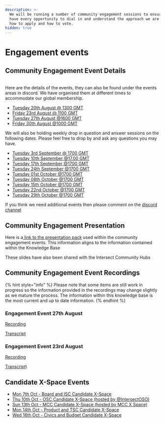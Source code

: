 ```yaml
---
description: >-
  We will be running a number of community engagement sessions to ensure you
  have every opportunity to dial in and understand the approach we are taking,
  how to apply and how to vote.
hidden: true
---
```


# Engagement events



## Community Engagement Event Details

\
Here are the details of the events, they can also be found under the events areas in discord.  We have organised them at different times to accommodate our global membership.

* [Tuesday 20th August @ 1300 GMT](https://discord.gg/5Pbk2qZR?event=1271168484260446218)
* [Friday 23rd August @ 1100 GMT](https://meet.google.com/cyz-jpah-uec?authuser=0\&hs=122)
* [Tuesday 27th August @1600 GMT](https://meet.google.com/tus-wfxx-fea?authuser=0\&hs=122)
* [Friday 30th August @1000 GMT](https://meet.google.com/owp-juss-izj?hs=122\&authuser=0)

We will also be holding weekly drop in question and answer sessions on the following dates.  Please feel free to drop by and ask any questions you may have.

* [Tuesday 3rd September @ 1700 GMT](https://meet.google.com/hwm-xnef-rcx?authuser=0\&hs=122)
* [Tuesday 10th September @17.00 GMT](https://meet.google.com/hwm-xnef-rcx?authuser=0\&hs=122)
* [Tuesday 17th September @1700 GMT](https://meet.google.com/hwm-xnef-rcx?authuser=0\&hs=122)
* [Tuesday 24th September @1700 GMT](https://meet.google.com/hwm-xnef-rcx?authuser=0\&hs=122)
* [Tuesday 01st October @1700 GMT](https://meet.google.com/hwm-xnef-rcx?authuser=0\&hs=122)
* [Tuesday 08th October @1700 GMT](https://meet.google.com/hwm-xnef-rcx?authuser=0\&hs=122)
* [Tuesday 15th October @1700 GMT](https://app.gitbook.com/o/Prbm1mtkwSsGWSvG1Bfd/s/zVLTSzhSBVPLGReSGorb/)
* [Tuesday 22nd October @1700 GMT](https://meet.google.com/hwm-xnef-rcx?authuser=0\&hs=122)
* [Tuesday 29th October @1700 GMT](https://meet.google.com/hwm-xnef-rcx?authuser=0\&hs=122)

If you think we need additional events then please comment on the [discord channel](https://discord.com/channels/1136727663583698984/1270677346743222337)

##

## Community Engagement Presentation

Here is a[ link to the presentation pack](https://docs.google.com/presentation/d/15xGQQFskhNr8yLz3eAQA0t8Bor7YSasajZVbqCvrYPY/edit?usp=sharing) used within the community engagement events.  This information aligns to the information contained within the Knowledge Base

These slides have also been shared with the Intersect Community Hubs&#x20;

##

## Community Engagement Event Recordings

{% hint style="info" %}
Please note that some items are still work in progress so the information provided in the recordings may change slightly as we mature the process. The information within this knowledge base is the most current and up to date information.
{% endhint %}

### Engagement Event 27th August

[Recording](https://drive.google.com/file/d/1cEpYt8HaN6tJsw5pgEJARlGMa1JTFiqq/view?usp=sharing)

[Transcript](https://docs.google.com/document/d/1rdEVwgG59\_p90YUlS0Q\_k1Caasx1kSgK-8nVE\_sLuUo/edit?usp=sharing)

### Engagement Event 23rd August

[Recording](https://drive.google.com/file/d/1tsRHBd0LHFi9o0opss3AU6\_5dXdXjMPn/view?usp=sharing)

[Transcript](https://docs.google.com/document/d/1mFJFuG1IplEWhxp3zLoHLa5NVJJ0erKrTCVbq5sLfew/edit?usp=sharing)\


## Candidate X-Space Events

* [Mon 7th Oct - Board and ISC Candidate X-Space](https://x.com/i/spaces/1yNGagnOqYRxj)
* [Thu 10th Oct - OSC Candidate X-Space (hosted by @IntersectOSO)](https://discord.com/events/1136727663583698984/1291393763113046096)
* [Sun 13th Oct - MCC Candidate X-Space (hosted by MCC X Space)](https://x.com/Intersect\_MCC/status/1843526576488780025)
* [Mon 14th Oct - Product and TSC Candidate X-Space](https://x.com/i/spaces/1yoKMyrjpbeKQ)
* [Wed 16th Oct - Civics and Budget Candidate X-Space](https://x.com/i/spaces/1ynKODdwNwEGR)

